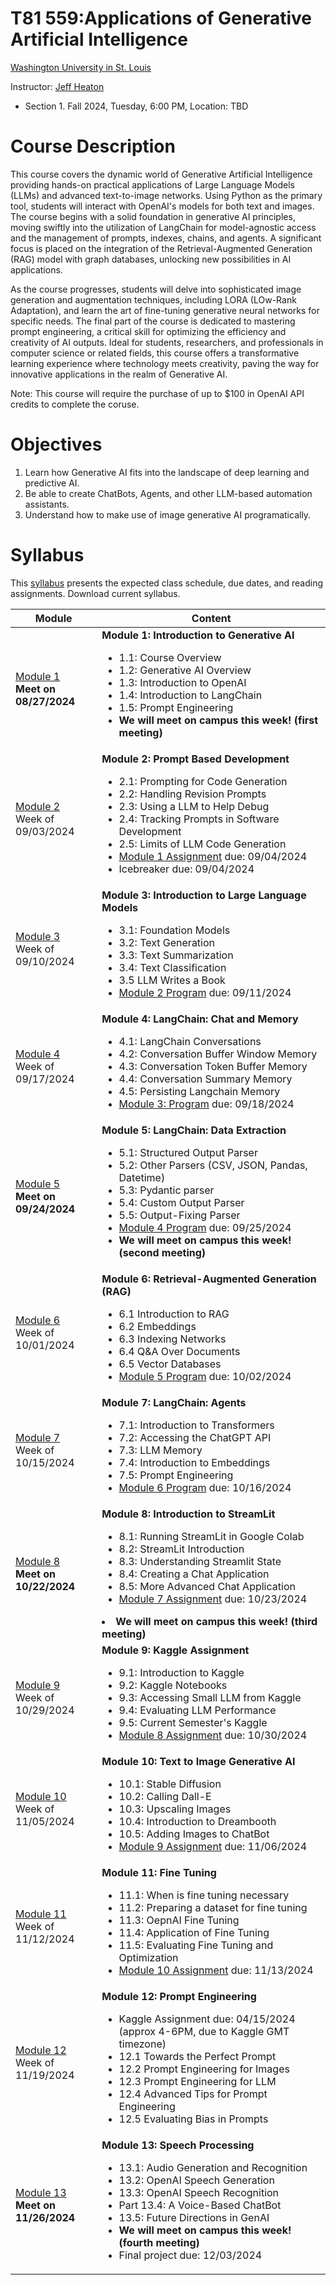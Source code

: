 # T81 559:Applications of Generative Artificial Intelligence

[Washington University in St. Louis](http://www.wustl.edu)

Instructor: [Jeff Heaton](https://sites.wustl.edu/jeffheaton/)

- Section 1. Fall 2024, Tuesday, 6:00 PM, Location: TBD

# Course Description

This course covers the dynamic world of Generative Artificial Intelligence providing hands-on practical applications of Large Language Models (LLMs) and advanced text-to-image networks. Using Python as the primary tool, students will interact with OpenAI's models for both text and images. The course begins with a solid foundation in generative AI principles, moving swiftly into the utilization of LangChain for model-agnostic access and the management of prompts, indexes, chains, and agents. A significant focus is placed on the integration of the Retrieval-Augmented Generation (RAG) model with graph databases, unlocking new possibilities in AI applications.

As the course progresses, students will delve into sophisticated image generation and augmentation techniques, including LORA (LOw-Rank Adaptation), and learn the art of fine-tuning generative neural networks for specific needs. The final part of the course is dedicated to mastering prompt engineering, a critical skill for optimizing the efficiency and creativity of AI outputs. Ideal for students, researchers, and professionals in computer science or related fields, this course offers a transformative learning experience where technology meets creativity, paving the way for innovative applications in the realm of Generative AI.

Note: This course will require the purchase of up to $100 in OpenAI API credits to complete the coruse.

# Objectives

1. Learn how Generative AI fits into the landscape of deep learning and predictive AI.
2. Be able to create ChatBots, Agents, and other LLM-based automation assistants.
3. Understand how to make use of image generative AI programatically.

# Syllabus

This [syllabus](https://data.heatonresearch.com/wustl/syllabus/jheaton-t81-559-fall-2024-syllabus.pdf) presents the expected class schedule, due dates, and reading assignments. Download current syllabus.

| Module                                                                        | Content                                                                                                                                                                                                                                                                                                                                                                                           |
| ----------------------------------------------------------------------------- | ------------------------------------------------------------------------------------------------------------------------------------------------------------------------------------------------------------------------------------------------------------------------------------------------------------------------------------------------------------------------------------------------- |
| [Module 1](t81_559_class_01_1_overview.ipynb)<br>**Meet on 08/27/2024**       | **Module 1: Introduction to Generative AI**<ul><li>1.1: Course Overview<li>1.2: Generative AI Overview<li>1.3: Introduction to OpenAI<li>1.4: Introduction to LangChain<li>1.5: Prompt Engineering<li>**We will meet on campus this week! (first meeting)**</ul>                                                                                                                                  |
| [Module 2](t81_559_class_02_1_dev.ipynb)<br>Week of 09/03/2024                | **Module 2: Prompt Based Development**<ul><li>2.1: Prompting for Code Generation<li>2.2: Handling Revision Prompts<li>2.3: Using a LLM to Help Debug<li>2.4: Tracking Prompts in Software Development<li>2.5: Limits of LLM Code Generation<li>[Module 1 Assignment](./assignments/assignment_yourname_class1.ipynb) due: 09/04/2024<li> Icebreaker due: 09/04/2024</ul>                          |
| [Module 3](t81_559_class_03_1_llm.ipynb)<br>Week of 09/10/2024                | **Module 3: Introduction to Large Language Models**<ul><li>3.1: Foundation Models<li>3.2: Text Generation<li>3.3: Text Summarization<li>3.4: Text Classification<li>3.5 LLM Writes a Book<li>[Module 2 Program](./assignments/assignment_yourname_class2.ipynb) due: 09/11/2024</ul>                                                                                                      |
| [Module 4](t81_559_class_04_1_langchain_chat.ipynb)<br>Week of 09/17/2024     | **Module 4: LangChain: Chat and Memory**<ul><li>4.1: LangChain Conversations<li>4.2: Conversation Buffer Window Memory<li>4.3: Conversation Token Buffer Memory<li>4.4: Conversation Summary Memory<li>4.5: Persisting Langchain Memory<li>[Module 3: Program](./assignments/assignment_yourname_class3.ipynb) due: 09/18/2024</ul>                                                               |
| [Module 5](t81_559_class_05_1_langchain_data.ipynb)<br>**Meet on 09/24/2024** | **Module 5: LangChain: Data Extraction**<ul><li>5.1: Structured Output Parser<li>5.2: Other Parsers (CSV, JSON, Pandas, Datetime)<li>5.3: Pydantic parser<li>5.4: Custom Output Parser<li>5.5: Output-Fixing Parser<li>[Module 4 Program](./assignments/assignment_yourname_class4.ipynb) due: 09/25/2024<li>**We will meet on campus this week! (second meeting)**</ul>                          |
| [Module 6](t81_559_class_06_1_rag.ipynb)<br>Week of 10/01/2024                | **Module 6: Retrieval-Augmented Generation (RAG)**<ul><li>6.1 Introduction to RAG<li>6.2 Embeddings<li>6.3 Indexing Networks<li>6.4 Q&A Over Documents<li>6.5 Vector Databases<li>[Module 5 Program](./assignments/assignment_yourname_class5.ipynb) due: 10/02/2024</ul>                                                                                                                         |
| [Module 7](t81_559_class_07_1_agents.ipynb)<br>Week of 10/15/2024             | **Module 7: LangChain: Agents**<ul><li>7.1: Introduction to Transformers<li>7.2: Accessing the ChatGPT API<li>7.3: LLM Memory<li>7.4: Introduction to Embeddings<li>7.5: Prompt Engineering<li>[Module 6 Program](./assignments/assignment_yourname_class6.ipynb) due: 10/16/2024</ul>                                                                                                            |
| [Module 8](t81_559_class_08_1_streamlit.ipynb)<br>**Meet on 10/22/2024**      | **Module 8: Introduction to StreamLit**<ul><li>8.1: Running StreamLit in Google Colab<li>8.2: StreamLit Introduction<li>8.3: Understanding Streamlit State<li>8.4: Creating a Chat Application<li>8.5: More Advanced Chat Application<li>[Module 7 Assignment](./assignments/assignment_yourname_class7.ipynb) due: 10/23/2024</ul><li>**We will meet on campus this week! (third meeting)**</ul> |
| [Module 9](t81_559_class_09_1_kaggle_intro.ipynb)<br>Week of 10/29/2024       | **Module 9: Kaggle Assignment**<ul><li>9.1: Introduction to Kaggle<li>9.2: Kaggle Notebooks<li>9.3: Accessing Small LLM from Kaggle<li>9.4: Evaluating LLM Performance<li>9.5: Current Semester's Kaggle<li>[Module 8 Assignment](./assignments/assignment_yourname_class8.ipynb) due: 10/30/2024</ul>                                                                                            |
| [Module 10](t81_559_class_10_1_image_genai.ipynb)<br>Week of 11/05/2024       | **Module 10: Text to Image Generative AI**<ul><li>10.1: Stable Diffusion<li>10.2: Calling Dall-E<li>10.3: Upscaling Images<li>10.4: Introduction to Dreambooth<li>10.5: Adding Images to ChatBot<li>[Module 9 Assignment](./assignments/assignment_yourname_class9.ipynb) due: 11/06/2024</ul>                                                                                                    |
| [Module 11](t81_559_class_11_1_finetune.ipynb)<br>Week of 11/12/2024          | **Module 11: Fine Tuning**<ul><li>11.1: When is fine tuning necessary<li>11.2: Preparing a dataset for fine tuning<li>11.3: OepnAI Fine Tuning<li>11.4: Application of Fine Tuning<li>11.5: Evaluating Fine Tuning and Optimization<li>[Module 10 Assignment](./assignments/assignment_yourname_class10.ipynb) due: 11/13/2024</ul>                                                               |
| [Module 12](t81_559_class_12_1_prompt.ipynb)<br>Week of 11/19/2024            | **Module 12: Prompt Engineering**<ul><li>Kaggle Assignment due: 04/15/2024 (approx 4-6PM, due to Kaggle GMT timezone)<li>12.1 Towards the Perfect Prompt<li>12.2 Prompt Engineering for Images<li>12.3 Prompt Engineering for LLM<li>12.4 Advanced Tips for Prompt Engineering<li>12.5 Evaluating Bias in Prompts</ul>                                                                            |
| [Module 13](t81_559_class_13_1_voice.ipynb)<br>**Meet on 11/26/2024**         | **Module 13: Speech Processing**<ul><li>13.1: Audio Generation and Recognition <li>13.2: OpenAI Speech Generation<li>13.3: OpenAI Speech Recognition<li>Part 13.4: A Voice-Based ChatBot<li>13.5: Future Directions in GenAI<li>**We will meet on campus this week! (fourth meeting)**<li>Final project due: 12/03/2024</ul>                                                                      |
